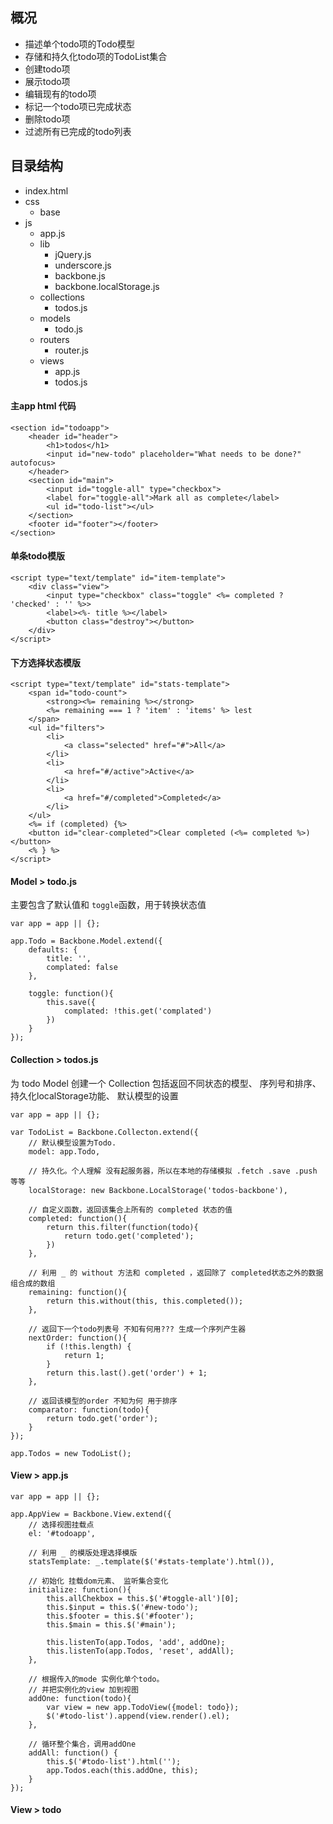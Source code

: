 ## 概况

- 描述单个todo项的Todo模型
- 存储和持久化todo项的TodoList集合
- 创建todo项
- 展示todo项
- 编辑现有的todo项
- 标记一个todo项已完成状态
- 删除todo项
- 过滤所有已完成的todo列表

## 目录结构
- index.html
- css
	- base
- js
	- app.js 
	- lib
		- jQuery.js
		- underscore.js
		- backbone.js
		- backbone.localStorage.js 
	- collections
		- todos.js
	- models
		- todo.js
	- routers
		- router.js
	- views  
		- app.js
		- todos.js


#### 主app html 代码
	<section id="todoapp">
		<header id="header">
			<h1>todos</h1>
			<input id="new-todo" placeholder="What needs to be done?" autofocus>
		</header>
		<section id="main">
			<input id="toggle-all" type="checkbox">
			<label for="toggle-all">Mark all as complete</label>
			<ul id="todo-list"></ul>
		</section>
		<footer id="footer"></footer>
	</section>

#### 单条todo模版

	<script type="text/template" id="item-template">
		<div class="view">
			<input type="checkbox" class="toggle" <%= completed ? 'checked' : '' %>>
			<label><%- title %></label>
			<button class="destroy"></button>
		</div>
	</script>

#### 下方选择状态模版
	
	<script type="text/template" id="stats-template">
		<span id="todo-count">
			<strong><%= remaining %></strong>
			<%= remaining === 1 ? 'item' : 'items' %> lest
		</span>
		<ul id="filters">
			<li>
				<a class="selected" href="#">All</a>
			</li>
			<li>
				<a href="#/active">Active</a>
			</li>
			<li>
				<a href="#/completed">Completed</a>
			</li>
		</ul>
		<%= if (completed) {%>
		<button id="clear-completed">Clear completed (<%= completed %>) </button>
		<% } %>
	</script>

#### Model > todo.js

主要包含了默认值和 `toggle`函数，用于转换状态值
	
	var app = app || {};
	
	app.Todo = Backbone.Model.extend({
		defaults: {
			title: '',
			complated: false
		},
	
		toggle: function(){
			this.save({
				complated: !this.get('complated')
			})
		}
	});


#### Collection > todos.js

为 todo Model 创建一个 Collection 包括返回不同状态的模型、 序列号和排序、 持久化localStorage功能、 默认模型的设置

	var app = app || {};
	
	var TodoList = Backbone.Collecton.extend({
		// 默认模型设置为Todo.
		model: app.Todo,
	
		// 持久化。个人理解 没有起服务器，所以在本地的存储模拟 .fetch .save .push 等等
		localStorage: new Backbone.LocalStorage('todos-backbone'),
	
		// 自定义函数，返回该集合上所有的 completed 状态的值
		completed: function(){
			return this.filter(function(todo){
				return todo.get('completed');
			})
		},
	
		// 利用 _ 的 without 方法和 completed ，返回除了 completed状态之外的数据组合成的数组
		remaining: function(){
			return this.without(this, this.completed());
		},
	
		// 返回下一个todo列表号 不知有何用??? 生成一个序列产生器
		nextOrder: function(){
			if (!this.length) {
				return 1;
			}
			return this.last().get('order') + 1;
		},
	
		// 返回该模型的order 不知为何 用于排序
		comparator: function(todo){
			return todo.get('order');
		}
	});
	
	app.Todos = new TodoList();

#### View > app.js

	var app = app || {};
	
	app.AppView = Backbone.View.extend({
		// 选择视图挂载点
		el: '#todoapp',
	
		// 利用 _ 的模版处理选择模版
		statsTemplate: _.template($('#stats-template').html()),
	
		// 初始化 挂载dom元素、 监听集合变化
		initialize: function(){
			this.allChekbox = this.$('#toggle-all')[0];
			this.$input = this.$('#new-todo');
			this.$footer = this.$('#footer');
			this.$main = this.$('#main');
	
			this.listenTo(app.Todos, 'add', addOne);
			this.listenTo(app.Todos, 'reset', addAll);
		},
	
		// 根据传入的mode 实例化单个todo。
		// 并把实例化的view 加到视图
		addOne: function(todo){
			var view = new app.TodoView({model: todo});
			$('#todo-list').append(view.render().el);
		},
	
		// 循环整个集合，调用addOne
		addAll: function() {
			this.$('#todo-list').html('');
			app.Todos.each(this.addOne, this);
		}
	});

#### View > todo